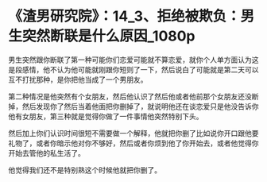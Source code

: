 # 《渣男研究院》：14_3、拒绝被欺负：男生突然断联是什么原因_1080p

男生突然跟你断联了第一种可能你们恋爱可能就不算恋爱，就你个人单方面认为这是段感情，他不认为他可能就刚跟你短则了一下，然后说白了可能就是第二天可以互不打扰那种，是你把他当成了一个男朋友。

第二种情况是他突然有个女朋友，然后他认识了然后他或者他前那个女朋友还没断掉，然后发现你了然后当着他面把你删掉了，就说明他还在谈恋爱只是他没告诉你他有女朋友，第三种就是觉得你做了一件事情他突然特别下头。

然后加上你们认识时间很短不需要做一个解释，他就把你删了比如说你开口跟他要礼物了，或者你暗示他对你不够好，然后或者你烦到他了你开始去，或者他觉得你开始去管他的私生活了。

他觉得我们还不是特别熟这个时候他就把你删了。